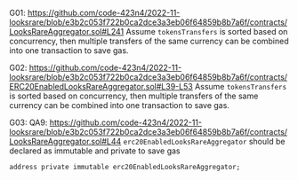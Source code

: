 G01: https://github.com/code-423n4/2022-11-looksrare/blob/e3b2c053f722b0ca2dce3a3eb06f64859b8b7a6f/contracts/LooksRareAggregator.sol#L241
Assume ``tokensTransfers`` is sorted based on concurrency, then multiple transfers of the same currency can be combined into one transaction to save gas.

G02: https://github.com/code-423n4/2022-11-looksrare/blob/e3b2c053f722b0ca2dce3a3eb06f64859b8b7a6f/contracts/ERC20EnabledLooksRareAggregator.sol#L39-L53
Assume ``tokensTransfers`` is sorted based on concurrency, then multiple transfers of the same currency can be combined into one transaction to save gas.

G03: QA9: https://github.com/code-423n4/2022-11-looksrare/blob/e3b2c053f722b0ca2dce3a3eb06f64859b8b7a6f/contracts/LooksRareAggregator.sol#L44
``erc20EnabledLooksRareAggregator`` should be declared as immutable and private to save gas
```
address private immutable erc20EnabledLooksRareAggregator;
```


